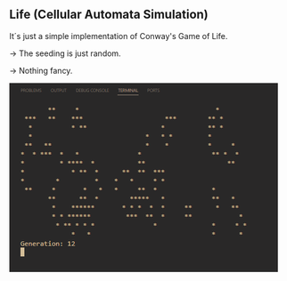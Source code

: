## Life (Cellular Automata Simulation)

It´s just a simple implementation of Conway's Game of Life. 

-> The seeding is just random.

-> Nothing fancy.

![](assets/life.gif)